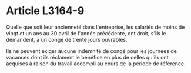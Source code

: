 # Article L3164-9

Quelle que soit leur ancienneté dans l'entreprise, les salariés de moins de vingt et un ans au 30 avril de l'année précédente, ont droit, s'ils le demandent, à un congé de trente jours ouvrables.

Ils ne peuvent exiger aucune indemnité de congé pour les journées de vacances dont ils réclament le bénéfice en plus de celles qu'ils ont acquises à raison du travail accompli au cours de la période de référence.